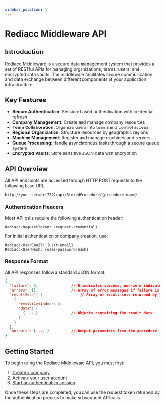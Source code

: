 ```yaml
---
sidebar_position: 1
---
```


# Rediacc Middleware API

## Introduction

Rediacc Middleware is a secure data management system that provides a set of RESTful APIs for managing organizations, teams, users, and encrypted data vaults. The middleware facilitates secure communication and data exchange between different components of your application infrastructure.

## Key Features

- **Secure Authentication**: Session-based authentication with credential refresh
- **Company Management**: Create and manage company resources
- **Team Collaboration**: Organize users into teams and control access
- **Regional Organization**: Structure resources by geographic regions
- **Machine Management**: Register and manage machines and servers
- **Queue Processing**: Handle asynchronous tasks through a secure queue system
- **Encrypted Vaults**: Store sensitive JSON data with encryption

## API Overview

All API endpoints are accessed through HTTP POST requests to the following base URL:

```
http://your-server:7322/api/StoredProcedure/{procedure-name}
```

### Authentication Headers

Most API calls require the following authentication header:

```
Rediacc-RequestToken: {request-credential}
```

For initial authentication or company creation, use:

```
Rediacc-UserEmail: {user-email}
Rediacc-UserHash: {user-password-hash}
```

### Response Format

All API responses follow a standard JSON format:

```json
{
  "failure": 0,               // 0 indicates success, non-zero indicates error
  "errors": [],               // Array of error messages if failure is non-zero
  "resultSets": [                 // Array of result sets returned by the procedure
    {
      "resultSetIndex": 0,
      "data": [
        { ... }               // Objects containing the result data
      ]
    }
  ],
  "outputs": { ... }          // Output parameters from the procedure
}
```

## Getting Started

To begin using the Rediacc Middleware API, you must first:

1. [Create a company](/docs/rest-api/company-management#create-new-company)
2. [Activate your user account](/docs/rest-api/user-management#enable-user-account)
3. [Start an authentication session](/docs/rest-api/authentication#create-authentication-request)

Once these steps are completed, you can use the request token returned by the authentication process to make subsequent API calls.
